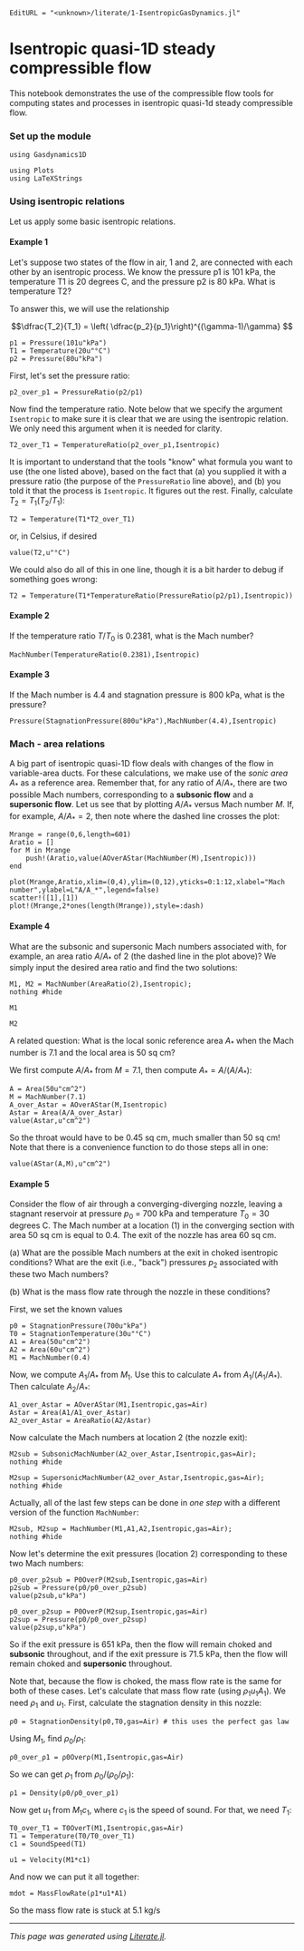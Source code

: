 ```@meta
EditURL = "<unknown>/literate/1-IsentropicGasDynamics.jl"
```

# Isentropic quasi-1D steady compressible flow
This notebook demonstrates the use of the compressible flow tools for computing
states and processes in isentropic quasi-1d steady compressible flow.

### Set up the module

```@example 1-IsentropicGasDynamics
using Gasdynamics1D
```

```@example 1-IsentropicGasDynamics
using Plots
using LaTeXStrings
```

### Using isentropic relations
Let us apply some basic isentropic relations.

#### Example 1
Let's suppose two states of the flow in air, 1 and 2, are connected with each
other by an isentropic process. We know the pressure p1 is 101 kPa, the temperature
T1 is 20 degrees C, and the pressure p2 is 80 kPa. What is temperature T2?

To answer this, we will use the relationship

$$\dfrac{T_2}{T_1} = \left( \dfrac{p_2}{p_1}\right)^{(\gamma-1)/\gamma} $$

```@example 1-IsentropicGasDynamics
p1 = Pressure(101u"kPa")
T1 = Temperature(20u"°C")
p2 = Pressure(80u"kPa")
```

First, let's set the pressure ratio:

```@example 1-IsentropicGasDynamics
p2_over_p1 = PressureRatio(p2/p1)
```

Now find the temperature ratio. Note below that we specify the argument
`Isentropic` to make sure it is clear that we are using the isentropic relation.
We only need this argument when it is needed for clarity.

```@example 1-IsentropicGasDynamics
T2_over_T1 = TemperatureRatio(p2_over_p1,Isentropic)
```

It is important to understand that the tools "know" what formula you want to use
(the one listed above), based on the fact that (a) you supplied it with a pressure
ratio (the purpose of the `PressureRatio` line above), and (b) you told it that
the process is `Isentropic`. It figures out the rest.
Finally, calculate $T_2 = T_1 (T_2/T_1)$:

```@example 1-IsentropicGasDynamics
T2 = Temperature(T1*T2_over_T1)
```

or, in Celsius, if desired

```@example 1-IsentropicGasDynamics
value(T2,u"°C")
```

We could also do all of this in one line, though it is a bit harder to debug
if something goes wrong:

```@example 1-IsentropicGasDynamics
T2 = Temperature(T1*TemperatureRatio(PressureRatio(p2/p1),Isentropic))
```

#### Example 2
If the temperature ratio $T/T_0$ is 0.2381, what is the Mach number?

```@example 1-IsentropicGasDynamics
MachNumber(TemperatureRatio(0.2381),Isentropic)
```

#### Example 3
If the Mach number is 4.4 and stagnation pressure is 800 kPa, what is the pressure?

```@example 1-IsentropicGasDynamics
Pressure(StagnationPressure(800u"kPa"),MachNumber(4.4),Isentropic)
```

### Mach - area relations
A big part of isentropic quasi-1D flow deals with changes of the flow in variable-area
ducts. For these calculations, we make use of the *sonic area* $A_*$ as a reference area.
Remember that, for any ratio of $A/A_*$, there are two possible Mach numbers,
corresponding to a **subsonic flow** and a **supersonic flow**. Let us see that by
plotting $A/A_*$ versus Mach number $M$. If, for example, $A/A_* = 2$, then
note where the dashed line crosses the plot:

```@example 1-IsentropicGasDynamics
Mrange = range(0,6,length=601)
Aratio = []
for M in Mrange
    push!(Aratio,value(AOverAStar(MachNumber(M),Isentropic)))
end

plot(Mrange,Aratio,xlim=(0,4),ylim=(0,12),yticks=0:1:12,xlabel="Mach number",ylabel=L"A/A_*",legend=false)
scatter!([1],[1])
plot!(Mrange,2*ones(length(Mrange)),style=:dash)
```

#### Example 4
What are the subsonic and supersonic Mach numbers associated with, for example,
an area ratio $A/A_*$ of 2 (the dashed line in the plot above)? We simply input
the desired area ratio and find the two solutions:

```@example 1-IsentropicGasDynamics
M1, M2 = MachNumber(AreaRatio(2),Isentropic);
nothing #hide
```

```@example 1-IsentropicGasDynamics
M1
```

```@example 1-IsentropicGasDynamics
M2
```

A related question: What is the local sonic reference area $A_*$ when the Mach
number is 7.1 and the local area is 50 sq cm?

We first compute $A/A_*$ from $M = 7.1$, then compute $A_* = A/(A/A_*)$:

```@example 1-IsentropicGasDynamics
A = Area(50u"cm^2")
M = MachNumber(7.1)
A_over_Astar = AOverAStar(M,Isentropic)
Astar = Area(A/A_over_Astar)
value(Astar,u"cm^2")
```

So the throat would have to be 0.45 sq cm, much smaller than 50 sq cm!
Note that there is a convenience function to do those steps all in one:

```@example 1-IsentropicGasDynamics
value(AStar(A,M),u"cm^2")
```

#### Example 5
Consider the flow of air through a converging-diverging nozzle, leaving a stagnant
reservoir at pressure $p_0$ = 700 kPa and temperature $T_0 = 30$ degrees C. The Mach
number at a location (1) in the converging section with area 50 sq cm is equal to 0.4.
The exit of the nozzle has area 60 sq cm.

(a) What are the possible Mach numbers at the exit in choked isentropic conditions?
What are the exit (i.e., "back") pressures $p_2$ associated with these two Mach numbers?

(b) What is the mass flow rate through the nozzle in these conditions?

First, we set the known values

```@example 1-IsentropicGasDynamics
p0 = StagnationPressure(700u"kPa")
T0 = StagnationTemperature(30u"°C")
A1 = Area(50u"cm^2")
A2 = Area(60u"cm^2")
M1 = MachNumber(0.4)
```

Now, we compute $A_1/A_*$ from $M_1$. Use this to calculate $A_*$ from $A_1/(A_1/A_*)$.
Then calculate $A_2/A_*$:

```@example 1-IsentropicGasDynamics
A1_over_Astar = AOverAStar(M1,Isentropic,gas=Air)
Astar = Area(A1/A1_over_Astar)
A2_over_Astar = AreaRatio(A2/Astar)
```

Now calculate the Mach numbers at location 2 (the nozzle exit):

```@example 1-IsentropicGasDynamics
M2sub = SubsonicMachNumber(A2_over_Astar,Isentropic,gas=Air);
nothing #hide
```

```@example 1-IsentropicGasDynamics
M2sup = SupersonicMachNumber(A2_over_Astar,Isentropic,gas=Air);
nothing #hide
```

Actually, all of the last few steps can be done in *one step* with a different
version of the function `MachNumber`:

```@example 1-IsentropicGasDynamics
M2sub, M2sup = MachNumber(M1,A1,A2,Isentropic,gas=Air);
nothing #hide
```

Now let's determine the exit pressures (location 2) corresponding to these two Mach numbers:

```@example 1-IsentropicGasDynamics
p0_over_p2sub = P0OverP(M2sub,Isentropic,gas=Air)
p2sub = Pressure(p0/p0_over_p2sub)
value(p2sub,u"kPa")
```

```@example 1-IsentropicGasDynamics
p0_over_p2sup = P0OverP(M2sup,Isentropic,gas=Air)
p2sup = Pressure(p0/p0_over_p2sup)
value(p2sup,u"kPa")
```

So if the exit pressure is 651 kPa, then the flow will remain choked and **subsonic**
throughout, and if the exit pressure is 71.5 kPa, then the flow will remain choked
and **supersonic** throughout.

Note that, because the flow is choked, the mass flow rate is the same for both of
these cases. Let's calculate that mass flow rate (using $\rho_1 u_1 A_1$). We need
$\rho_1$ and $u_1$. First, calculate the stagnation density in this nozzle:

```@example 1-IsentropicGasDynamics
ρ0 = StagnationDensity(p0,T0,gas=Air) # this uses the perfect gas law
```

Using $M_1$, find $\rho_0/\rho_1$:

```@example 1-IsentropicGasDynamics
ρ0_over_ρ1 = ρ0Overρ(M1,Isentropic,gas=Air)
```

So we can get $\rho_1$ from $\rho_0/(\rho_0/\rho_1)$:

```@example 1-IsentropicGasDynamics
ρ1 = Density(ρ0/ρ0_over_ρ1)
```

Now get $u_1$ from $M_1 c_1$, where $c_1$ is the speed of sound. For that, we need $T_1$:

```@example 1-IsentropicGasDynamics
T0_over_T1 = T0OverT(M1,Isentropic,gas=Air)
T1 = Temperature(T0/T0_over_T1)
c1 = SoundSpeed(T1)
```

```@example 1-IsentropicGasDynamics
u1 = Velocity(M1*c1)
```

And now we can put it all together:

```@example 1-IsentropicGasDynamics
mdot = MassFlowRate(ρ1*u1*A1)
```

So the mass flow rate is stuck at 5.1 kg/s

---

*This page was generated using [Literate.jl](https://github.com/fredrikekre/Literate.jl).*

